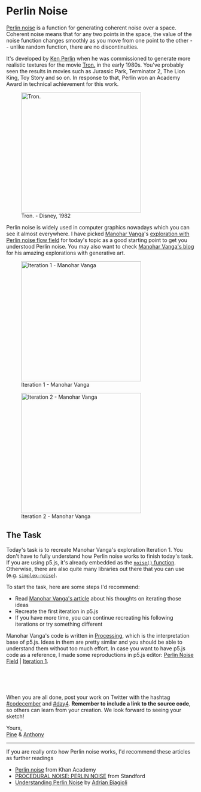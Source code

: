 # Perlin Noise

[Perlin noise](https://en.wikipedia.org/wiki/Perlin_noise) is a function for generating coherent noise over a space. Coherent noise means that for any two points in the space, the value of the noise function changes smoothly as you move from one point to the other -- unlike random function, there are no discontinuities.

It's developed by [Ken Perlin](https://en.wikipedia.org/wiki/Ken_Perlin) when he was commissioned to generate more realistic textures for the movie [Tron.](https://en.wikipedia.org/wiki/Tron) in the early 1980s. You've probably seen the results in movies such as Jurassic Park, Terminator 2, The Lion King, Toy Story and so on. In response to that, Perlin won an Academy Award in technical achievement for this work.

<div class="horizontal-images">
  <figure>
    <img src="/assets/2020/5/tron.jpg" alt="Tron." height="320">
    <figcaption>Tron. - Disney, 1982</figcaption>
  </figure>
</div>

Perlin noise is widely used in computer graphics nowadays which you can see it almost everywhere. I have picked [Manohar Vanga](https://twitter.com/sighack)'s [exploration with Perlin noise flow field](https://sighack.com/post/getting-creative-with-perlin-noise-fields) for today's topic as a good starting point to get you understood Perlin noise. You may also want to check [Manohar Vanga's blog](https://sighack.com/) for his amazing explorations with generative art.

<div class="horizontal-images">
  <figure>
    <img src="/assets/2020/5/sighack-iteration-1.png" alt="Iteration 1 - Manohar Vanga" width="320">
    <figcaption>Iteration 1 - Manohar Vanga</figcaption>
  </figure>
  <figure>
    <img src="/assets/2020/5/sighack-iteration-2.png" alt="Iteration 2 - Manohar Vanga" width="320">
    <figcaption>Iteration 2 - Manohar Vanga</figcaption>
  </figure>
</div>

## The Task

Today's task is to recreate Manohar Vanga's exploration Iteration 1. You don't have to fully understand how Perlin noise works to finish today's task. If you are using p5.js, it's already embedded as the [`noise()` function](https://p5js.org/reference/#/p5/noise). Otherwise, there are also quite many libraries out there that you can use (e.g. [`simplex-noise`](https://www.npmjs.com/package/simplex-noise)).

To start the task, here are some steps I'd recommend:

- Read [Manohar Vanga's article](https://sighack.com/post/getting-creative-with-perlin-noise-fields) about his thoughts on iterating those ideas
- Recreate the first iteration in p5.js
- If you have more time, you can continue recreating his following iterations or try something different

Manohar Vanga's code is written in [Processing](https://processing.org/), which is the interpretation base of p5.js. Ideas in them are pretty similar and you should be able to understand them without too much effort. In case you want to have p5.js code as a reference, I made some reproductions in p5.js editor: [Perlin Noise Field](https://editor.p5js.org/antfu/sketches/sbq-u9HZq) | [Iteration 1](https://editor.p5js.org/antfu/sketches/KSVvsgQ7S).

<br>
<sketch-day-5 />
<br>
<br>

When you are all done, post your work on Twitter with the hashtag [#codecember](https://twitter.com/hashtag/codecember) and [#day4](https://twitter.com/hashtag/day4). **Remember to include a link to the source code**, so others can learn from your creation. We look forward to seeing your sketch!

Yours, <br>
[Pine](https://twitter.com/octref) & [Anthony](https://twitter.com/antfu7)

---

If you are really onto how Perlin noise works, I'd recommend these articles as further readings

- [Perlin noise](https://www.khanacademy.org/computing/computer-programming/programming-natural-simulations/programming-noise/a/perlin-noise) from Khan Academy
- [PROCEDURAL NOISE: PERLIN NOISE](https://web.stanford.edu/~hyatt4/content/research/school_projects/CS448X/Perlin_Noise.html) from Standford
- [Understanding Perlin Noise](https://adrianb.io/2014/08/09/perlinnoise.html) by [Adrian Biagioli](https://adrianb.io/about)
